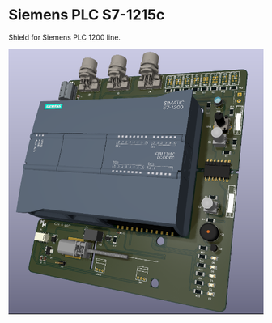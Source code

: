 # Siemens PLC S7-1215c
Shield for Siemens PLC 1200 line.

![foto](https://github.com/matmoj04/siemens-plc-shield/blob/main/foto.png?raw=true)
